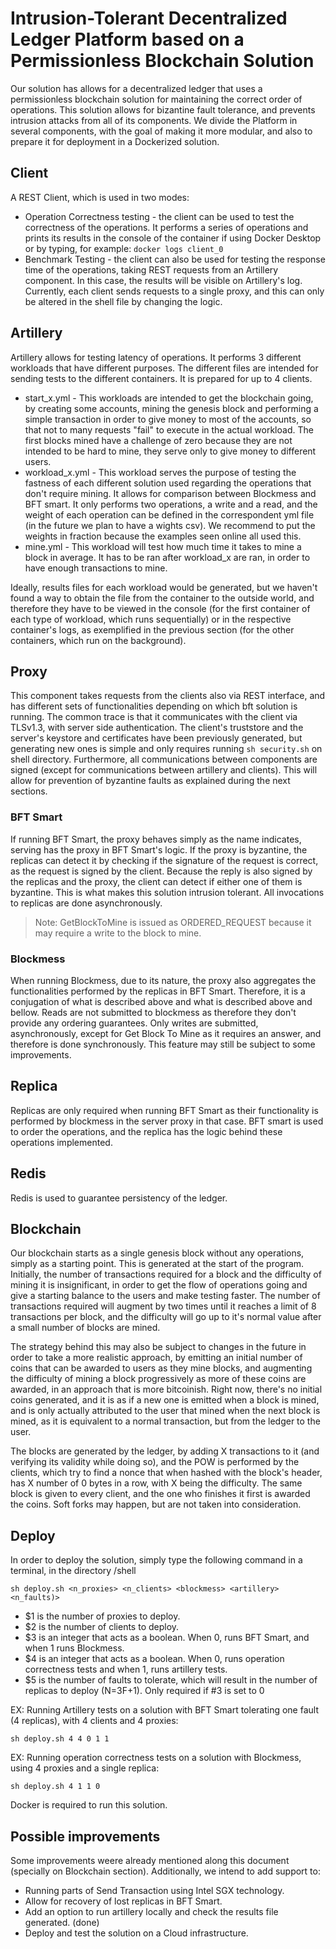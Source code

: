 # Intrusion-Tolerant Decentralized Ledger Platform based on a Permissionless Blockchain Solution

Our solution has allows for a decentralized ledger that uses a permissionless blockchain solution for maintaining the correct order of operations. This solution allows for bizantine fault tolerance, and prevents intrusion attacks from all of its components. 
We divide the Platform in several components, with the goal of making it more modular, and also to prepare it for deployment in a Dockerized solution.

## Client
A REST Client, which is used in two modes:
- Operation Correctness testing - the client can be used to test the correctness of the operations. It performs a series of operations and prints its results in the console of the container if using Docker Desktop or by typing, for example:
```docker logs client_0```
- Benchmark Testing - the client can also be used for testing the response time of the operations, taking REST requests from an Artillery component. In this case, the results will be visible on Artillery's log.
Currently, each client sends requests to a single proxy, and this can only be altered in the shell file by changing the logic.

## Artillery
Artillery allows for testing latency of operations. It performs 3 different workloads that have different purposes. The different files are intended for sending tests to the different containers. It is prepared for up to 4 clients.

- start_x.yml - This workloads are intended to get the blockchain going, by creating some accounts, mining the genesis block and performing a simple transaction in order to give money to most of the accounts, so that not to many requests "fail" to execute in the actual workload. The first blocks mined have a challenge of zero because they are not intended to be hard to mine, they serve only to give money to different users. 
- workload_x.yml - This workload serves the purpose of testing the fastness of each different solution used regarding the operations that don't require mining. It allows for comparison between Blockmess and BFT smart. It only performs two operations, a write and a read, and the weight of each operation can be defined in the correspondent yml file (in the future we plan to have a wights csv). We recommend to put the weights in fraction because the examples seen online all used this.
- mine.yml - This workload will test how much time it takes to mine a block in average. It has to be ran after workload_x are ran, in order to have enough transactions to mine.

Ideally, results files for each workload would be generated, but we haven't found a way to obtain the file from the container to the outside world, and therefore they have to be viewed in the console (for the first container of each type of workload, which runs sequentially) or in the respective container's logs, as exemplified in the previous section (for the other containers, which run on the background). 


## Proxy
This component takes requests from the clients also via REST interface, and has different sets of functionalities depending on which bft solution is running. The common trace is that it communicates with the client via TLSv1.3, with server side authentication. The client's truststore and the server's keystore and certificates have been previously generated, but generating new ones is simple and only requires running 
```sh security.sh``` 
on shell directory.
Furthermore, all communications between components are signed (except for communications between artillery and clients). This will allow for prevention of byzantine faults as explained during the next sections.

### BFT Smart 
If running BFT Smart, the proxy behaves simply as the name indicates, serving has the proxy in BFT Smart's logic. If the proxy is byzantine, the replicas can detect it by checking if the signature of the request is correct, as the request is signed by the client. Because the reply is also signed by the replicas and the proxy, the client can detect if either one of them is byzantine. This is what makes this solution intrusion tolerant. All invocations to replicas are done asynchronously. 

> Note: GetBlockToMine is issued as ORDERED_REQUEST because it may require a write to the block to mine. 

### Blockmess
When running Blockmess, due to its nature, the proxy also aggregates the functionalities performed by the replicas in BFT Smart. Therefore, it is a conjugation of what is described above and what is described above and bellow. Reads are not submitted to blockmess as therefore they don't provide any ordering guarantees. Only writes are submitted, asynchronously, except for Get Block To Mine as it requires an answer, and therefore is done synchronously. This feature may still be subject to some improvements.

## Replica
Replicas are only required when running BFT Smart as their functionality is performed by blockmess in the server proxy in that case. BFT smart is used to order the operations, and the replica has the logic behind these operations implemented.

## Redis
Redis is used to guarantee persistency of the ledger.


## Blockchain

Our blockchain starts as a single genesis block without any operations, simply as a starting point. This is generated at the start of the program. Initially, the number of transactions required for a block and the difficulty of mining it is insignificant, in order to get the flow of operations going and give a starting balance to the users and make testing faster. The number of transactions required will augment by two times until it reaches a limit of 8 transactions per block, and the difficulty will go up to it's normal value after a small number of blocks are mined. 

The strategy behind this may also be subject to changes in the future in order to take a more realistic approach, by emitting an initial number of coins that can be awarded to users as they mine blocks, and augmenting the difficulty of mining a block progressively as more of these coins are awarded, in an approach that is more bitcoinish. Right now, there's no initial coins generated, and it is as if a new one is emitted when a block is mined, and is only actually attributed to the user that mined when the next block is mined, as it is equivalent to a normal transaction, but from the ledger to the user. 

The blocks are generated by the ledger, by adding X transactions to it (and verifying its validity while doing so), and the POW is performed by the clients, which try to find a nonce that when hashed with the block's header, has X number of 0 bytes in a row, with X being the difficulty.
The same block is given to every client, and the one who finishes it first is awarded the coins. Soft forks may happen, but are not taken into consideration. 

## Deploy

In order to deploy the solution, simply type the following command in a terminal, in the directory /shell

```sh deploy.sh <n_proxies> <n_clients> <blockmess> <artillery> <n_faults)>```

- $1 is the number of proxies to deploy.  
- $2 is the number of clients to deploy.
- $3 is an integer that acts as a boolean. When 0, runs BFT Smart, and when 1 runs Blockmess.
- $4 is an integer that acts as a boolean. When 0, runs operation correctness tests and when 1, runs artillery tests.
- $5 is the number of faults to tolerate, which will result in the number of replicas to deploy (N=3F+1). Only required if #3 is set to 0

EX: Running Artillery tests on a solution with BFT Smart tolerating one fault (4 replicas), with 4 clients and 4 proxies:  

 ```sh deploy.sh 4 4 0 1 1``` 

EX: Running operation correctness tests on a solution with Blockmess, using 4 proxies and a single replica:

```sh deploy.sh 4 1 1 0``` 


Docker is required to run this solution. 

## Possible improvements

Some improvements weere already mentioned along this document (specially on Blockchain section). Additionally, we intend to add support to:
- Running parts of Send Transaction using Intel SGX technology.
- Allow for recovery of lost replicas in BFT Smart.
- Add an option to run artillery locally and check the results file generated. (done)
- Deploy and test the solution on a Cloud infrastructure. 

